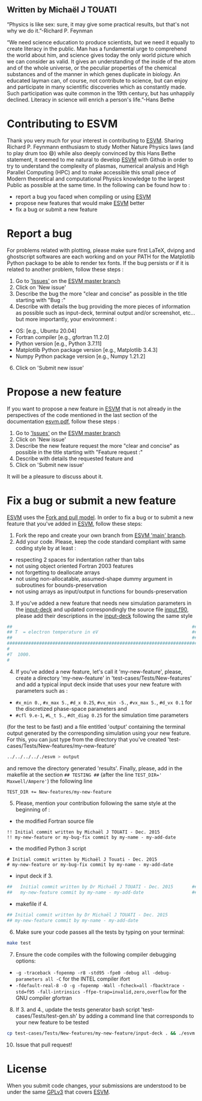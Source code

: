 ## Written by Michaël J TOUATI

“Physics is like sex: sure, it may give some practical results, but that's not why we do it.”-Richard P. Feynman

“We need science education to produce scientists, but we need it equally to create literacy in the public. Man has a fundamental urge to comprehend the world about him, and science gives today the only world picture which we can consider as valid. It gives an understanding of the inside of the atom and of the whole universe, or the peculiar properties of the chemical substances and of the manner in which genes duplicate in biology. An educated layman can, of course, not contribute to science, but can enjoy and participate in many scientific discoveries which as constantly made. Such participation was quite common in the 19th century, but has unhappily declined. Literacy in science will enrich a person's life.”-Hans Bethe

# Contributing to ESVM

Thank you very much for your interest in contributing to [ESVM](https://github.com/michaeltouati/ESVM). Sharing Richard P. Feynmann enthusiasm to study Mother Nature Physics laws (and to play drum too 😄) while also deeply convinced by this Hans Bethe statement, it seemed to me natural to develop [ESVM](https://github.com/michaeltouati/ESVM) with Github in order to try to understand the complexity of plasmas, numerical analysis and High Parallel Computing (HPC) and to make accessible this small piece of Modern theoretical and computational Physics knowledge to the largest Public as possible at the same time.
In the following can be found how to :
- report a bug you faced when compiling or using [ESVM](https://github.com/michaeltouati/ESVM)
- propose new features that would make [ESVM](https://github.com/michaeltouati/ESVM) better
- fix a bug or submit a new feature

# Report a bug

For problems related with plotting, please make sure first LaTeX, dvipng and ghostscript softwares are each working and on your PATH for the Matplotlib Python package to be able to render tex fonts. If the bug persists or if it is related to another problem, follow these steps :
1) Go to ['Issues'](https://github.com/michaeltouati/ESVM/issues) on the [ESVM master branch](https://github.com/michaeltouati/ESVM) 
2) Click on 'New issue'
4) Describe the bug the more "clear and concise" as possible in the title starting with "Bug :"
5) Describe with details the bug providing the more pieces of information as possible such as input-deck, terminal output and/or screenshot, etc... but more importantly, your environment :
- OS: [e.g., Ubuntu 20.04]
- Fortran compiler [e.g., gfortran 11.2.0]
- Python version [e.g., Python 3.7.11]
- Matplotlib Python package version [e.g., Matplotlib 3.4.3]
- Numpy Python package version [e.g., Numpy 1.21.2]
6) Click on 'Submit new issue'

# Propose a new feature

If you want to propose a new feature in [ESVM](https://github.com/michaeltouati/ESVM) that is not already in the perspectives of the code mentioned in the last section of the documentation [esvm.pdf](https://github.com/michaeltouati/ESVM/blob/main/esvm.pdf), follow these steps :
1) Go to ['Issues'](https://github.com/michaeltouati/ESVM/issues) on the [ESVM master branch](https://github.com/michaeltouati/ESVM)
2) Click on 'New issue'
4) Describe the new feature request the more "clear and concise" as possible in the title starting with "Feature request :"
5) Describe with details the requested feature and
6) Click on 'Submit new issue'

It will be a pleasure to discuss about it.

# Fix a bug or submit a new feature

[ESVM](https://github.com/michaeltouati/ESVM) uses the [Fork and pull model](https://docs.github.com/en/github/collaborating-with-pull-requests/getting-started/about-collaborative-development-models). In order to fix a bug or to submit a new feature that you've added in [ESVM](https://github.com/michaeltouati/ESVM), follow these steps:

1) Fork the repo and create your own branch from [ESVM 'main' branch](https://github.com/michaeltouati/ESVM).
2) Add your code. Please, keep the code standard compliant with same coding style by at least : 
- respecting 2 spaces for indentation rather than tabs
- not using object oriented Fortran 2003 features
- not forgetting to deallocate arrays
- not using non-allocatable, assumed-shape dummy argument in subroutines for bounds-preservation
- not using arrays as input/output in functions for bounds-preservation
3) If you've added a new feature that needs new simulation parameters in the [input-deck](https://github.com/michaeltouati/ESVM/blob/main/input-deck) and updated correspondingly the source file [input.f90](https://github.com/michaeltouati/ESVM/blob/main/sources/input.f90), please add their descriptions in the [input-deck](https://github.com/michaeltouati/ESVM/blob/main/input-deck) following the same style
```sh
##                                                                   ##
## T  = electron temperature in eV                                   ##
##                                                                   ##
#######################################################################
#
#T  1000.
#
```
4) If you've added a new feature, let's call it 'my-new-feature', please, create a directory 'my-new-feature' in 'test-cases/Tests/New-features' and add a typical input deck inside that uses your new feature with parameters such as :
- `#x_min 0.`, `#x_max 5.`, `#d_x 0.25`, `#vx_min -5.`, `#vx_max 5.`, `#d_vx 0.1` for the discretized phase-space parameters and
- `#cfl 9.e-1`, `#L_t 5.`, `#dt_diag 0.25` for the simulation time parameters

(for the test to be fast) and a file entitled 'output' containing the terminal output generated by the corresponding simulation using your new feature. For this, you can just type from the directory that you've created 'test-cases/Tests/New-features/my-new-feature'
```sh
../../../.././esvm > output
```
and remove the directory generated 'results'. Finally, please, add in the makefile at the section ```## TESTING ##``` (after the line ```TEST_DIR=' Maxwell/Ampere'```) the following line
```sh
TEST_DIR += New-features/my-new-feature
```
5) Please, mention your contribution following the same style at the beginning of :
- the modified Fortran source file
```
!! Initial commit written by Michaël J TOUATI - Dec. 2015
!! my-new-feature or my-bug-fix commit by my-name - my-add-date
```
- the modified Python 3 script
```
# Initial commit written by Michaël J Touati - Dec. 2015
# my-new-feature or my-bug-fix commit by my-name - my-add-date
```
- input deck if 3.
```sh
##   Initial commit written by Dr Michaël J TOUATI - Dec. 2015       ##
##   my-new-feature commit by my-name - my-add-date                  ##
```
- makefile if 4.
```sh
## Initial commit written by Dr Michaël J TOUATI - Dec. 2015
## my-new-feature commit by my-name - my-add-date
```
6) Make sure your code passes all the tests by typing on your terminal:
```sh
make test
```
7) Ensure the code compiles with the following compiler debugging options:
- `-g -traceback -fopenmp -r8 -std95 -fpe0 -debug all -debug-parameters all -C` for the INTEL compiler ifort
- `-fdefault-real-8 -O -g -fopenmp -Wall -fcheck=all -fbacktrace -std=f95 -fall-intrinsics -ffpe-trap=invalid,zero,overflow` for the GNU compiler gfortran
8) If 3. and 4., update the tests generator bash script 'test-cases/Tests/test-gen.sh' by adding a command line that corresponds to your new feature to be tested
```sh
cp test-cases/Tests/New-features/my-new-feature/input-deck . && ./esvm > output && cp output test-cases/Tests/New-features/my-new-feature/
```
10) Issue that pull request!

# License
When you submit code changes, your submissions are understood to be under the same [GPLv3](https://www.gnu.org/licenses/gpl-3.0.en.html) that covers [ESVM](https://github.com/michaeltouati/ESVM). 
